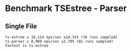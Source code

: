 # Benchmark TSEstree - Parser

## Single File

```
ts-estree x 18,114 ops/sec ±14.31% (76 runs sampled)
ts-parser x 8,969 ops/sec ±2.70% (81 runs sampled)
Fastest is ts-estree
```
